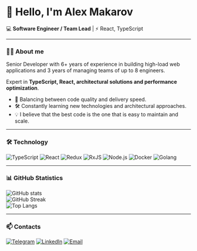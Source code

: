 # 👋 Hello, I'm Alex Makarov  

💻 **Software Engineer / Team Lead** | ⚡️ React, TypeScript  

---

### 🧑‍💻 About me
Senior Developer with 6+ years of experience in building high-load web applications and 3 years of managing teams of up to 8 engineers.

Expert in **TypeScript, React, architectural solutions and performance optimization**.

- 🚀 Balancing between code quality and delivery speed.
- 🛠 Constantly learning new technologies and architectural approaches.
- 💡 I believe that the best code is the one that is easy to maintain and scale.

---

### 🛠️ Technology
![TypeScript](https://img.shields.io/badge/TypeScript-007ACC?style=for-the-badge&logo=typescript&logoColor=white)
![React](https://img.shields.io/badge/React-20232A?style=for-the-badge&logo=react&logoColor=61DAFB)
![Redux](https://img.shields.io/badge/Redux-593D88?style=for-the-badge&logo=redux&logoColor=white)
![RxJS](https://img.shields.io/badge/RxJS-B7178C?style=for-the-badge&logo=reactivex&logoColor=white)
![Node.js](https://img.shields.io/badge/Node.js-43853D?style=for-the-badge&logo=node.js&logoColor=white)
![Docker](https://img.shields.io/badge/Docker-2496ED?style=for-the-badge&logo=docker&logoColor=white)
![Golang](https://img.shields.io/badge/Go-00ADD8?style=for-the-badge&logo=go&logoColor=white)

---

### 📊 GitHub Statistics
![GitHub stats](https://github-readme-stats.vercel.app/api?username=YOUR_USERNAME&show_icons=true&theme=radical)  
![GitHub Streak](https://github-readme-streak-stats.herokuapp.com/?user=YOUR_USERNAME&theme=radical)  
![Top Langs](https://github-readme-stats.vercel.app/api/top-langs/?username=YOUR_USERNAME&layout=compact&theme=radical)

---

### 📫 Contacts
[![Telegram](https://img.shields.io/badge/Telegram-26A5E4?style=for-the-badge&logo=telegram&logoColor=white)](https://t.me/guffyguf)
[![LinkedIn](https://img.shields.io/badge/LinkedIn-0077B5?style=for-the-badge&logo=linkedin&logoColor=white)]([https://linkedin.com/in/YOUR_LINKEDIN](https://www.linkedin.com/in/aleksander-makarov/))
[![Email](https://img.shields.io/badge/Email-D14836?style=for-the-badge&logo=gmail&logoColor=white)](mailto:makarovoptionmail@gmail.com)
